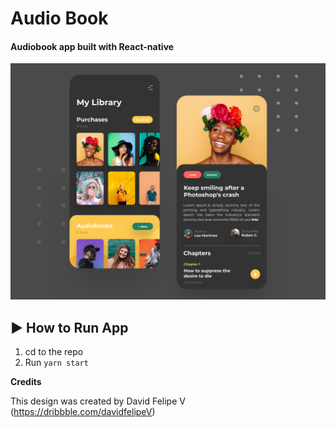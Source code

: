 # Audio Book
#### Audiobook app built with React-native

![alt text](https://github.com/codinger41/audio-book/blob/master/audiobook.png?raw=true)

## :arrow_forward: How to Run App

1. cd to the repo
2. Run `yarn start`

**Credits**

This design was created by David Felipe V (https://dribbble.com/davidfelipeV)
